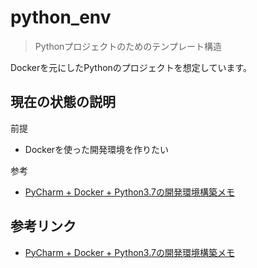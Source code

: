 # python_env
> Pythonプロジェクトのためのテンプレート構造

Dockerを元にしたPythonのプロジェクトを想定しています。

## 現在の状態の説明

前提
* Dockerを使った開発環境を作りたい

参考
* [PyCharm + Docker + Python3.7の開発環境構築メモ](https://qiita.com/tomitz/items/722960b124600391f491)

## 参考リンク
* [PyCharm + Docker + Python3.7の開発環境構築メモ](https://qiita.com/tomitz/items/722960b124600391f491)
